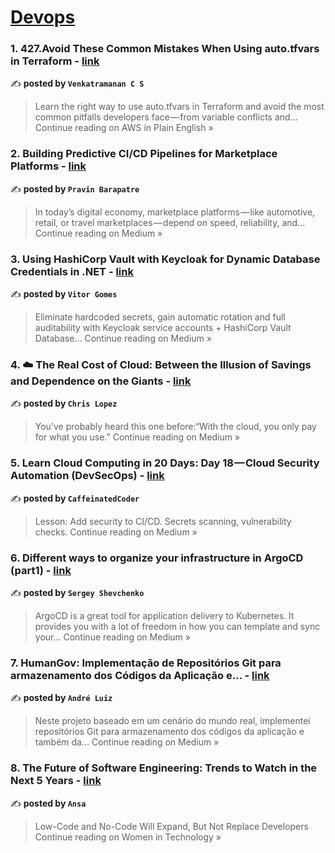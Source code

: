
<h1><a href=https://medium.com/tag/devops/recommended target="_blank" rel="noopener noreferrer">Devops</a></h1>
<h3>1. 427.Avoid These Common Mistakes When Using auto.tfvars in Terraform - <a href="https://aws.plainenglish.io/427-avoid-these-common-mistakes-when-using-auto-tfvars-in-terraform-3e37b5fedbae?source=rss------devops-5" target="_blank" rel="noopener noreferrer">link</a></h3>

✍️ **posted by `Venkatramanan C S`**

<blockquote>Learn the right way to use auto.tfvars in Terraform and avoid the most common pitfalls developers face — from variable conflicts and…
Continue reading on AWS in Plain English »</blockquote>

<h3>2. Building Predictive CI/CD Pipelines for Marketplace Platforms - <a href="https://medium.com/@barapatre.pravin/building-predictive-ci-cd-pipelines-for-marketplace-platforms-3f770b19a2c2?source=rss------devops-5" target="_blank" rel="noopener noreferrer">link</a></h3>

✍️ **posted by `Pravin Barapatre`**

<blockquote>In today’s digital economy, marketplace platforms — like automotive, retail, or travel marketplaces — depend on speed, reliability, and…
Continue reading on Medium »</blockquote>

<h3>3. Using HashiCorp Vault with Keycloak for Dynamic Database Credentials in .NET - <a href="https://vitorafgomes.medium.com/using-hashicorp-vault-with-keycloak-for-dynamic-database-credentials-in-net-b66321905865?source=rss------devops-5" target="_blank" rel="noopener noreferrer">link</a></h3>

✍️ **posted by `Vitor Gomes`**

<blockquote>Eliminate hardcoded secrets, gain automatic rotation and full auditability with Keycloak service accounts + HashiCorp Vault Database…
Continue reading on Medium »</blockquote>

<h3>4. ☁️ The Real Cost of Cloud: Between the Illusion of Savings and Dependence on the Giants - <a href="https://medium.com/@christophelopez.rb/%EF%B8%8F-the-real-cost-of-cloud-between-the-illusion-of-savings-and-dependence-on-the-giants-6d9ca577a8d2?source=rss------devops-5" target="_blank" rel="noopener noreferrer">link</a></h3>

✍️ **posted by `Chris Lopez`**

<blockquote>You’ve probably heard this one before:“With the cloud, you only pay for what you use.”
Continue reading on Medium »</blockquote>

<h3>5. Learn Cloud Computing in 20 Days: Day 18 — Cloud Security Automation (DevSecOps) - <a href="https://caffeinatedcoder.medium.com/learn-cloud-computing-in-20-days-day-18-cloud-security-automation-devsecops-99bc67feb49b?source=rss------devops-5" target="_blank" rel="noopener noreferrer">link</a></h3>

✍️ **posted by `CaffeinatedCoder`**

<blockquote>Lesson: Add security to CI/CD. Secrets scanning, vulnerability checks.
Continue reading on Medium »</blockquote>

<h3>6. Different ways to organize your infrastructure in ArgoCD (part1) - <a href="https://medium.com/@sergeyshevch/different-ways-to-organize-your-infrastructure-in-argocd-part1-ed019b4d3211?source=rss------devops-5" target="_blank" rel="noopener noreferrer">link</a></h3>

✍️ **posted by `Sergey Shevchenko`**

<blockquote>ArgoCD is a great tool for application delivery to Kubernetes. It provides you with a lot of freedom in how you can template and sync your…
Continue reading on Medium »</blockquote>

<h3>7. HumanGov: Implementação de Repositórios Git para armazenamento dos Códigos da Aplicação e… - <a href="https://medium.com/@andrecsg/humangov-implementa%C3%A7%C3%A3o-de-reposit%C3%B3rios-git-para-armazenamento-dos-c%C3%B3digos-da-aplica%C3%A7%C3%A3o-e-46141e627e37?source=rss------devops-5" target="_blank" rel="noopener noreferrer">link</a></h3>

✍️ **posted by `André Luiz`**

<blockquote>Neste projeto baseado em um cenário do mundo real, implementei repositórios Git para armazenamento dos códigos da aplicação e também da…
Continue reading on Medium »</blockquote>

<h3>8. The Future of Software Engineering: Trends to Watch in the Next 5 Years - <a href="https://medium.com/womenintechnology/the-future-of-software-engineering-trends-to-watch-in-the-next-5-years-4800cfe7ac52?source=rss------devops-5" target="_blank" rel="noopener noreferrer">link</a></h3>

✍️ **posted by `Ansa`**

<blockquote>Low-Code and No-Code Will Expand, But Not Replace Developers
Continue reading on Women in Technology »</blockquote>

